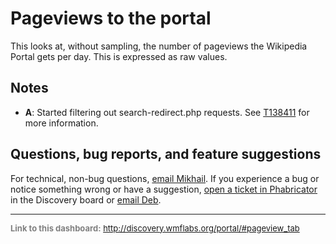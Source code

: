 Pageviews to the portal
=======

This looks at, without sampling, the number of pageviews the Wikipedia Portal gets per day. This is expressed
as raw values.

Notes
------
- **A**: Started filtering out search-redirect.php requests. See [T138411](https://phabricator.wikimedia.org/T138411) for more information.

Questions, bug reports, and feature suggestions
------
For technical, non-bug questions, [email Mikhail](mailto:mpopov@wikimedia.org?subject=Dashboard%20Question). If you experience a bug or notice something wrong or have a suggestion, [open a ticket in Phabricator](https://phabricator.wikimedia.org/maniphest/task/create/?projects=Discovery) in the Discovery board or [email Deb](mailto:deb@wikimedia.org?subject=Dashboard%20Question).

<hr style="border-color: gray;">
<p style="font-size: small; color: gray;">
  <strong>Link to this dashboard:</strong>
  <a href="http://discovery.wmflabs.org/portal/#pageview_tab">
    http://discovery.wmflabs.org/portal/#pageview_tab
  </a>
</p>
